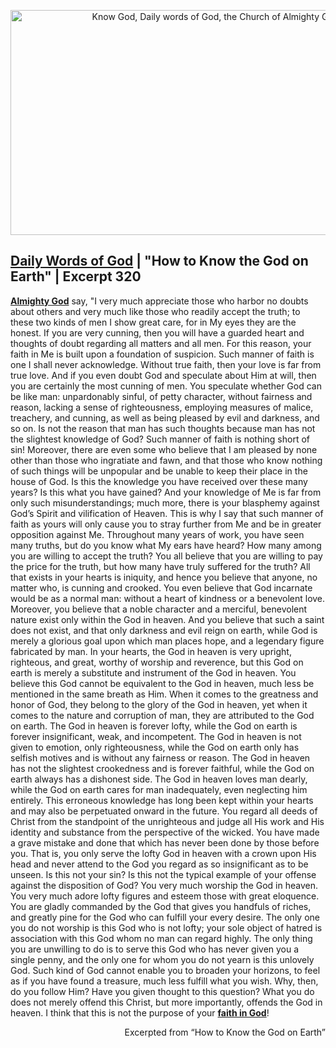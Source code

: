 <p align="center"><a href="https://youtu.be/l0a7squFQyI" target="_blank"><img src="http://img.youtube.com/vi/l0a7squFQyI/0.jpg" alt="Know God, Daily words of God, the Church of Almighty God" width="640" height="360" border="0" /></a><p>
 
## [Daily Words of God](https://www.holyspiritspeaks.org/video-category/daily-words-of-God/) | "How to Know the God on Earth" | Excerpt 320
**[Almighty God](https://www.holyspiritspeaks.org/)** say, "I very much appreciate those who harbor no doubts about others and very much like those who readily accept the truth; to these two kinds of men I show great care, for in My eyes they are the honest. If you are very cunning, then you will have a guarded heart and thoughts of doubt regarding all matters and all men. For this reason, your faith in Me is built upon a foundation of suspicion. Such manner of faith is one I shall never acknowledge. Without true faith, then your love is far from true love. And if you even doubt God and speculate about Him at will, then you are certainly the most cunning of men. You speculate whether God can be like man: unpardonably sinful, of petty character, without fairness and reason, lacking a sense of righteousness, employing measures of malice, treachery, and cunning, as well as being pleased by evil and darkness, and so on. Is not the reason that man has such thoughts because man has not the slightest knowledge of God? Such manner of faith is nothing short of sin! Moreover, there are even some who believe that I am pleased by none other than those who ingratiate and fawn, and that those who know nothing of such things will be unpopular and be unable to keep their place in the house of God. Is this the knowledge you have received over these many years? Is this what you have gained? And your knowledge of Me is far from only such misunderstandings; much more, there is your blasphemy against God’s Spirit and vilification of Heaven. This is why I say that such manner of faith as yours will only cause you to stray further from Me and be in greater opposition against Me. Throughout many years of work, you have seen many truths, but do you know what My ears have heard? How many among you are willing to accept the truth? You all believe that you are willing to pay the price for the truth, but how many have truly suffered for the truth? All that exists in your hearts is iniquity, and hence you believe that anyone, no matter who, is cunning and crooked. You even believe that God incarnate would be as a normal man: without a heart of kindness or a benevolent love. Moreover, you believe that a noble character and a merciful, benevolent nature exist only within the God in heaven. And you believe that such a saint does not exist, and that only darkness and evil reign on earth, while God is merely a glorious goal upon which man places hope, and a legendary figure fabricated by man. In your hearts, the God in heaven is very upright, righteous, and great, worthy of worship and reverence, but this God on earth is merely a substitute and instrument of the God in heaven. You believe this God cannot be equivalent to the God in heaven, much less be mentioned in the same breath as Him. When it comes to the greatness and honor of God, they belong to the glory of the God in heaven, yet when it comes to the nature and corruption of man, they are attributed to the God on earth. The God in heaven is forever lofty, while the God on earth is forever insignificant, weak, and incompetent. The God in heaven is not given to emotion, only righteousness, while the God on earth only has selfish motives and is without any fairness or reason. The God in heaven has not the slightest crookedness and is forever faithful, while the God on earth always has a dishonest side. The God in heaven loves man dearly, while the God on earth cares for man inadequately, even neglecting him entirely. This erroneous knowledge has long been kept within your hearts and may also be perpetuated onward in the future. You regard all deeds of Christ from the standpoint of the unrighteous and judge all His work and His identity and substance from the perspective of the wicked. You have made a grave mistake and done that which has never been done by those before you. That is, you only serve the lofty God in heaven with a crown upon His head and never attend to the God you regard as so insignificant as to be unseen. Is this not your sin? Is this not the typical example of your offense against the disposition of God? You very much worship the God in heaven. You very much adore lofty figures and esteem those with great eloquence. You are gladly commanded by the God that gives you handfuls of riches, and greatly pine for the God who can fulfill your every desire. The only one you do not worship is this God who is not lofty; your sole object of hatred is association with this God whom no man can regard highly. The only thing you are unwilling to do is to serve this God who has never given you a single penny, and the only one for whom you do not yearn is this unlovely God. Such kind of God cannot enable you to broaden your horizons, to feel as if you have found a treasure, much less fulfill what you wish. Why, then, do you follow Him? Have you given thought to this question? What you do does not merely offend this Christ, but more importantly, offends the God in heaven. I think that this is not the purpose of your **[faith in God](https://www.holyspiritspeaks.org/testimonies/have-true-faith-in-God/)**!
 
<p align="right">Excerpted from “How to Know the God on Earth”<p>
 
